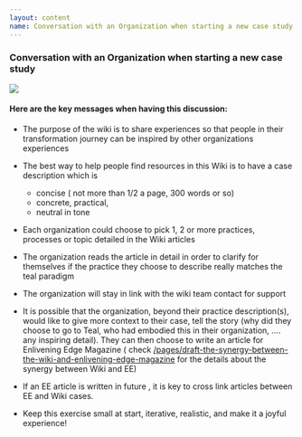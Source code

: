 ```yaml
---
layout: content
name: Conversation with an Organization when starting a new case study
---
```

### Conversation with an Organization when starting a new case study

![](/media/conversation.jpg)

#### Here are the key messages when having this discussion:

* The purpose of the wiki is to share experiences so that people in their transformation journey can be inspired by other organizations experiences
* The best way to help people find resources in this Wiki is to have a case description which is

  * concise ( not more than 1/2 a page, 300 words or so)
  * concrete, practical,
  * neutral in tone
* Each organization could choose to pick 1, 2 or more practices, processes or topic detailed in the Wiki articles
* The organization reads the article in detail in order to clarify for themselves if the practice they choose to describe really matches the teal paradigm
* The organization will stay in link with the wiki team contact for support
* It is possible that the organization, beyond their practice description(s), would like to give more context to their case, tell the story (why did they choose to go to Teal, who had embodied this in their organization, …. any inspiring detail). They can then choose to write an article for Enlivening Edge Magazine ( check [/pages/draft-the-synergy-between-the-wiki-and-enlivening-edge-magazine](/pages/draft-the-synergy-between-the-wiki-and-enlivening-edge-magazine) for the details about the synergy between Wiki and EE)
* If an EE article is written in future , it is key to cross link articles between EE and Wiki cases.
* Keep this exercise small at start, iterative, realistic, and make it a joyful experience!